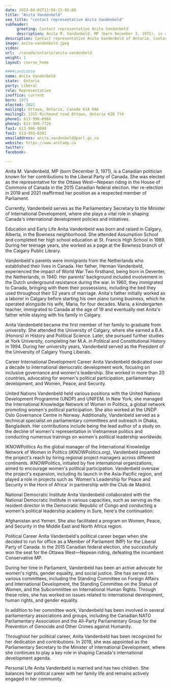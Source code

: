 ```yaml
---
date: 2023-04-02T11:54:12-05:00
title: "Anita Vandenbeld"
seo_title: "contact representative Anita Vandenbeld"
subheader:
     greeting: Contact representative Anita Vandenbeld
     description: Anita M. Vandenbeld, MP (born December 3, 1971), is a Canadian politician known for her contributions to the Liberal Party of Canada.
description: Contact representative Anita Vandenbeld of Ontario. Contact information for Anita Vandenbeld includes email address, phone number, and mailing address.
image: anita-vandenbeld.jpeg
video:
url:  /canada/ontario/anita-vandenbeld
weight: 1
layout: course_home

####candidate
name: Anita Vandenbeld
state:	Ontario
party: Liberal
role: Representative
inoffice: current
born: 1971
elected: 2021
mailing1: Ottawa, Ontario, Canada K1A 0A6
mailing2: 1315 Richmond road Ottawa, Ontario K2B 7Y4
phone1: 613-996-0984
phone2: 613-990-7720
fax1: 613-996-9880
fax2: 613-993-6501
emailaddress: anita.vandenbeld@parl.gc.ca
website: https://www.anitamp.ca
twitter:
facebook:

---
```


Anita M. Vandenbeld, MP (born December 3, 1971), is a Canadian politician known for her contributions to the Liberal Party of Canada. She was elected as the representative for the Ottawa West—Nepean riding in the House of Commons of Canada in the 2015 Canadian federal election. Her re-election in 2019 and 2021 reaffirmed her position as a respected member of Parliament.

Currently, Vandenbeld serves as the Parliamentary Secretary to the Minister of International Development, where she plays a vital role in shaping Canada's international development policies and initiatives.

Education and Early Life
Anita Vandenbeld was born and raised in Calgary, Alberta, in the Bowness neighborhood. She attended Assumption School and completed her high school education at St. Francis High School in 1989. During her teenage years, she worked as a page at the Bowness branch of the Calgary Public Library.

Vandenbeld's parents were immigrants from the Netherlands who established their lives in Canada. Her father, Herman Vandenbeld, experienced the impact of World War Two firsthand, being born in Deventer, the Netherlands, in 1940. Her parents' background included involvement in the Dutch underground resistance during the war. In 1960, they immigrated to Canada, bringing with them their possessions, including the bed they used throughout their 52 years of marriage. Anita's father initially worked as a laborer in Calgary before starting his own piano tuning business, which he operated alongside his wife, Maria, for four decades. Maria, a kindergarten teacher, immigrated to Canada at the age of 19 and eventually met Anita's father while staying with his family in Calgary.

Anita Vandenbeld became the first member of her family to graduate from university. She attended the University of Calgary, where she earned a B.A. (Honors) in History and Political Science. Later, she pursued further studies at York University, completing her M.A. in Political and Constitutional History in 1994. During her university years, Vandenbeld served as the President of the University of Calgary Young Liberals.

Career
International Development Career
Anita Vandenbeld dedicated over a decade to international democratic development work, focusing on inclusive governance and women's leadership. She worked in more than 20 countries, advocating for women's political participation, parliamentary development, and Women, Peace, and Security.

United Nations
Vandenbeld held various positions with the United Nations Development Programme (UNDP) and UNIFEM. In New York, she managed the International Knowledge Network of Women in Politics, a global network promoting women's political participation. She also worked at the UNDP Oslo Governance Centre in Norway. Additionally, Vandenbeld served as a technical specialist on parliamentary committees and outreach in Dhaka, Bangladesh. Her contributions include being the lead author of a study on the decline of women's representation in Vietnamese politics and conducting numerous trainings on women's political leadership worldwide.

IKNOWPolitics
As the global manager of the International Knowledge Network of Women in Politics (iKNOWPolitics.org), Vandenbeld expanded the project's reach by hiring regional project managers across different continents. iKNOWPolitics, initiated by five international organizations, aimed to encourage women's political participation. Vandenbeld oversaw the project's expansion, including its launch in the Asia-Pacific region, and played a role in projects such as 'Women's Leadership for Peace and Security in the Horn of Africa' in partnership with the Club de Madrid.

National Democratic Institute
Anita Vandenbeld collaborated with the National Democratic Institute in various capacities, such as serving as the resident director in the Democratic Republic of Congo and conducting a women's political leadership academy in Sure, here's the continuation:

Afghanistan and Yemen. She also facilitated a program on Women, Peace, and Security in the Middle East and North Africa region.

Political Career
Anita Vandenbeld's political career began when she decided to run for office as a Member of Parliament (MP) for the Liberal Party of Canada. In the 2015 Canadian federal election, she successfully won the seat for the Ottawa West—Nepean riding, defeating the incumbent Conservative MP.

During her time in Parliament, Vandenbeld has been an active advocate for women's rights, gender equality, and social justice. She has served on various committees, including the Standing Committee on Foreign Affairs and International Development, the Standing Committee on the Status of Women, and the Subcommittee on International Human Rights. Through these roles, she has worked on issues related to international development, human rights, and gender equality.

In addition to her committee work, Vandenbeld has been involved in several parliamentary associations and groups, including the Canadian NATO Parliamentary Association and the All-Party Parliamentary Group for the Prevention of Genocide and Other Crimes against Humanity.

Throughout her political career, Anita Vandenbeld has been recognized for her dedication and contributions. In 2019, she was appointed as the Parliamentary Secretary to the Minister of International Development, where she continues to play a key role in shaping Canada's international development agenda.

Personal Life
Anita Vandenbeld is married and has two children. She balances her political career with her family life and remains actively engaged in her community.
